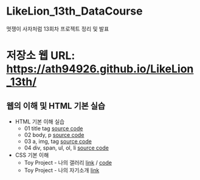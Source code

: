 # LikeLion_13th_DataCourse
멋쟁이 사자처럼 13회차 프로젝트 정리 및 발표
# 저장소 웹 URL: https://ath94926.github.io/LikeLion_13th/
## 웹의 이해 및 HTML 기본 실습
* HTML 기본 이해 실습
  * 01 title tag [source code](https://github.com/ath94926/LikeLion_13th/blob/main/01_html_title.html)
  * 02 body, p [source code](https://github.com/ath94926/LikeLion_13th/blob/main/02_html_title.html)
  * 03 a, img, tag [source code](https://github.com/ath94926/LikeLion_13th/blob/main/03_html_title.html)
  * 04 div, span, ul, ol, li [source code](https://github.com/ath94926/LikeLion_13th/blob/main/04_html_title.html)
* CSS 기본 이해
  * Toy Project - 나의 갤러리 [link](https://ath94926.github.io/LikeLion_13th/14_img_gallery) / [code](https://github.com/ath94926/LikeLion_13th/blob/main/14_img_gallery.html)
  * Toy Project - 나의 자기소개 [link](https://ath94926.github.io/LikeLion_13th/main)
